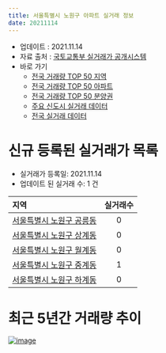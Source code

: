 ```yaml
---
title: 서울특별시 노원구 아파트 실거래 정보
date: 20211114
---
```


* 업데이트 : 2021.11.14
* 자료 출처 : [국토교통부 실거래가 공개시스템](http://rt.molit.go.kr)
* 바로 가기
    * [전국 거래량 TOP 50 지역](https://apt-info.github.io/apt-trade-info/tr)
    * [전국 거래량 TOP 50 아파트](https://apt-info.github.io/apt-trade-info/ta)
    * [전국 거래량 TOP 50 분양권](https://apt-info.github.io/apt-trade-info/tb)
    * [주요 신도시 실거래 데이터](https://apt-info.github.io/apt-trade-info/newtown)
    * [전국 실거래 데이터](https://apt-info.github.io/apt-trade-info/all)



<script async src="https://pagead2.googlesyndication.com/pagead/js/adsbygoogle.js"></script>
<!-- 기본광고 -->
<ins class="adsbygoogle"
     style="display:block"
     data-ad-client="ca-pub-1142216861245946"
     data-ad-slot="4805727019"
     data-ad-format="auto"
     data-full-width-responsive="true"></ins>
<script>
     (adsbygoogle = window.adsbygoogle || []).push({});
</script>


# 신규 등록된 실거래가 목록

* 실거래가 등록일: 2021.11.14
* 업데이트 된 실거래 수: 1 건


|지역|실거래수|
|:---|:---:|
|[서울특별시 노원구 공릉동](https://apt-info.github.io/apt-trade-info/r139)|0|
|[서울특별시 노원구 상계동](https://apt-info.github.io/apt-trade-info/r141)|0|
|[서울특별시 노원구 월계동](https://apt-info.github.io/apt-trade-info/r138)|0|
|[서울특별시 노원구 중계동](https://apt-info.github.io/apt-trade-info/r142)|1|
|[서울특별시 노원구 하계동](https://apt-info.github.io/apt-trade-info/r140)|0|



<script async src="https://pagead2.googlesyndication.com/pagead/js/adsbygoogle.js"></script>
<!-- 기본광고 -->
<ins class="adsbygoogle"
     style="display:block"
     data-ad-client="ca-pub-1142216861245946"
     data-ad-slot="4805727019"
     data-ad-format="auto"
     data-full-width-responsive="true"></ins>
<script>
     (adsbygoogle = window.adsbygoogle || []).push({});
</script>


# 최근 5년간 거래량 추이


<div style="width:100%;">
    <canvas id="deal_progress" height="200"></canvas>
</div>

<script>
new Chart(document.getElementById("deal_progress"), {
    type: 'line',
    data: {
        labels: ['16.01','16.02','16.03','16.04','16.05','16.06','16.07','16.08','16.09','16.10','16.11','16.12','17.01','17.02','17.03','17.04','17.05','17.06','17.07','17.08','17.09','17.10','17.11','17.12','18.01','18.02','18.03','18.04','18.05','18.06','18.07','18.08','18.09','18.10','18.11','18.12','19.01','19.02','19.03','19.04','19.05','19.06','19.07','19.08','19.09','19.10','19.11','19.12','20.01','20.02','20.03','20.04','20.05','20.06','20.07','20.08','20.09','20.10','20.11','20.12','21.01','21.02','21.03','21.04','21.05','21.06','21.07','21.08','21.09','21.10','21.11'],
        datasets: [{
            label: '매매/분양권',
            data: [502,586,868,957,957,1427,1236,1110,1158,1260,653,445,349,550,855,922,1470,1513,1888,397,520,456,574,576,1050,949,909,409,453,506,672,1883,1030,370,173,190,154,145,219,285,429,675,879,593,653,1143,1137,1034,837,1188,646,385,644,1802,960,395,319,404,645,815,601,386,342,401,524,387,476,320,227,135,3],
            borderColor: "rgba(66, 133, 243, 1)",
            backgroundColor: "rgba(66, 133, 243, 0.05)",
            borderWidth: 1,
            pointRadius: 0,
            fill: false,
            lineTension: 0
        },{
            label: '전/월세',
            data: [1253,1361,1582,1228,1129,1088,1143,1262,1201,1471,1184,1189,1068,1446,1395,1153,1145,1165,1238,1088,1123,878,909,998,1154,1116,1468,1041,1012,957,1005,1100,1144,1240,987,1027,1122,1005,1176,924,943,920,1056,989,909,1197,948,1060,1091,1489,1086,1046,1141,1137,1188,961,868,1064,892,952,1013,941,1080,938,1072,1043,1204,1127,942,946,230],
            borderColor: "rgba(255, 90, 0, 1)",
            backgroundColor: "rgba(255, 90, 0, 0.05)",
            borderWidth: 1,
            pointRadius: 0,
            fill: false,
            lineTension: 0
        },{
            label: '합계',
            data: [1755,1947,2450,2185,2086,2515,2379,2372,2359,2731,1837,1634,1417,1996,2250,2075,2615,2678,3126,1485,1643,1334,1483,1574,2204,2065,2377,1450,1465,1463,1677,2983,2174,1610,1160,1217,1276,1150,1395,1209,1372,1595,1935,1582,1562,2340,2085,2094,1928,2677,1732,1431,1785,2939,2148,1356,1187,1468,1537,1767,1614,1327,1422,1339,1596,1430,1680,1447,1169,1081,233],
            borderColor: "rgba(0, 0, 0, 1)",
            backgroundColor: "rgba(0, 0, 0, 0.03)",
            borderWidth: 0.1,
            pointRadius: 0,
            fill: true,
            lineTension: 0
        }
        ]
    },
    options: {
        responsive: true,
        title: {
            display: false
        },
        tooltips: {
            mode: 'index',
            intersect: false
        },
        hover: {
            mode: 'nearest',
            intersect: true
        },
        scales: {
            xAxes: [{
                display: true,
                scaleLabel: {
                    display: true,
                    labelString: '년/월'
                }
            }],
            yAxes: [{
                display: true,
                ticks: {
                    suggestedMin: 0,
                },
                scaleLabel: {
                    display: true,
                    labelString: '실거래 수'
                }
            }]
        }
    }
});

</script>


[![image](https://apt-info.github.io/images/2020-01-03-apt-trade-info/1024x500.png)](https://play.google.com/store/apps/details?id=com.aptinfo.apttradeinfo)

